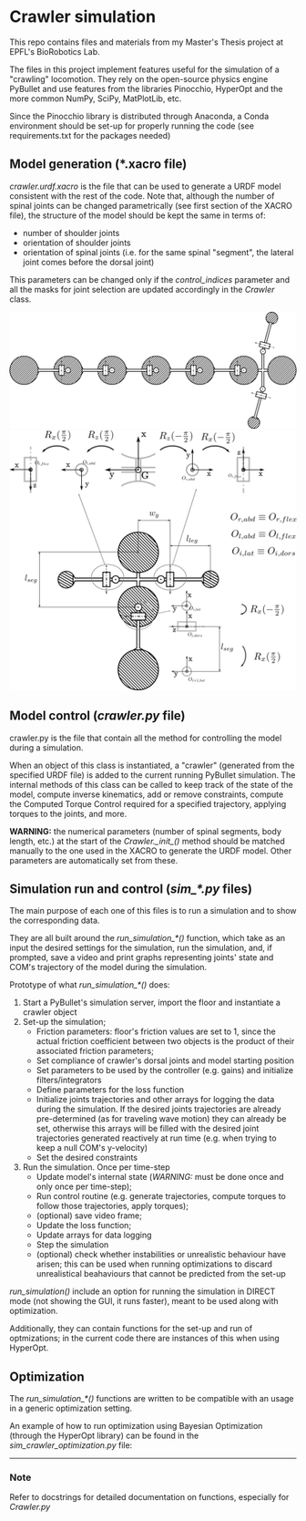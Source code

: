 # Crawler simulation

This repo contains files and materials from my Master's Thesis project at EPFL's BioRobotics Lab.

The files in this project implement features useful for the simulation of a "crawling" locomotion.
They rely on the open-source physics engine PyBullet and use features from the libraries Pinocchio, HyperOpt and the more common NumPy, SciPy, MatPlotLib, etc.

Since the Pinocchio library is distributed through Anaconda, a Conda environment should be set-up for properly running the code (see requirements.txt for the packages needed)

## Model generation (*.xacro file)

*crawler.urdf.xacro* is the file that can be used to generate a URDF model consistent with the rest of the code.
Note that, although the number of spinal joints can be changed parametrically (see first section of the XACRO file), the structure of the model should be kept the same in terms of:

- number of shoulder joints
- orientation of shoulder joints
- orientation of spinal joints (i.e. for the same spinal "segment", the lateral joint comes before the dorsal joint)

This parameters can be changed only if the *control_indices* parameter and all the masks for joint selection are updated accordingly in the *Crawler* class.

![Model reference](./REport%20images%20and%20miscellaneous/model%20reference%20draw.png "Reference 1")
![Model reference quotes](./REport%20images%20and%20miscellaneous/model%20reference%20quotes.png "Reference 2")

## Model control (*crawler.py* file)

crawler.py is the file that contain all the method for controlling the model during a simulation.

When an object of this class is instantiated, a "crawler" (generated from the specified URDF file) is added to the current running PyBullet simulation. 
The internal methods of this class can be called to keep track of the state of the model, compute inverse kinematics, add or remove constraints, compute the Computed Torque Control required for a specified trajectory, applying torques to the joints, and more.

**WARNING:** the numerical parameters (number of spinal segments, body length, etc.) at the start of the *Crawler.\__init__()* method should be matched manually to the one used in the XACRO to generate the URDF model. Other parameters are automatically set from these.

## Simulation run and control (*sim_\*.py* files)

The main purpose of each one of this files is to run a simulation and to show the corresponding data.

They are all built around the *run_simulation_\*()* function, which take as an input the desired settings for the simulation, run the simulation, and, if prompted, save a video and print graphs representing joints' state and COM's trajectory of the model during the simulation.

Prototype of what *run_simulation_\*()* does:

1. Start a PyBullet's simulation server, import the floor and instantiate a crawler object
2. Set-up the simulation;
   * Friction parameters: floor's friction values are set to 1, since the actual friction coefficient between two objects is the product of their associated friction parameters;
   * Set compliance of crawler's dorsal joints and model starting position
   * Set parameters to be used by the controller (e.g. gains) and initialize filters/integrators
   * Define parameters for the loss function
   * Initialize joints trajectories and other arrays for logging the data during the simulation. If the desired joints trajectories are already pre-determined (as for traveling wave motion) they can already be set, otherwise this arrays will be filled with the desired joint trajectories generated reactively at run time (e.g. when trying to keep a null COM's y-velocity)
   * Set the desired constraints
3. Run the simulation. Once per time-step
   * Update model's internal state (*WARNING:* must be done once and only once per time-step);
   * Run control routine (e.g. generate trajectories, compute torques to follow those trajectories, apply torques);
   * (optional) save video frame;
   * Update the loss function;
   * Update arrays for data logging
   * Step the simulation
   * (optional) check whether instabilities or unrealistic behaviour have arisen; this can be used when running optimizations to discard unrealistical beahaviours that cannot be predicted from the set-up

*run_simulation()* include an option for running the simulation in DIRECT mode (not showing the GUI, it runs faster), meant to be used along with optimization.

Additionally, they can contain functions for the set-up and run of optmizations; in the current code there are instances of this when using HyperOpt.

## Optimization

The *run_simulation_\*()* functions are written to be compatible with an usage in a generic optimization setting.

An example of how to run optimization using Bayesian Optimization (through the HyperOpt library) can be found in the *sim_crawler_optimization.py* file:


---

### Note
Refer to docstrings for detailed documentation on functions, especially for *Crawler.py*
